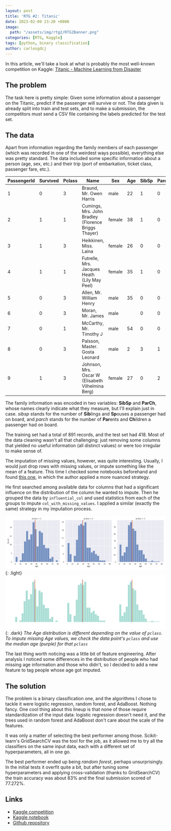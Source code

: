 ```yaml
---
layout: post
title: 'RTG #2: Titanic'
date: 2023-02-09 23:20 +0000
image:
  path: "/assets/img/rtg2/RTG2Banner.png"
categories: [RTG, Kaggle]
tags: [python, binary classification]
author: carlosgdcj
---
```


In this article, we'll take a look at what is probably the most well-known competition on Kaggle: [Titanic - Machine Learning from Disaster](https://www.kaggle.com/competitions/titanic)

## The problem
The task here is pretty simple: Given some information about a passenger on the Titanic, predict if the passenger will survive or not.
The data given is already split into train and test sets, and to make a submission, the competitors must send a CSV file containing the labels predicted for the test set.

## The data

Apart from information regarding the family members of each passenger (which was recorded in one of the weirdest ways possible), everything else was pretty standard.
The data included some specific information about a person (age, sex, etc.) and their trip (port of embarkation, ticket class, passenger fare, etc.).

|PassengerId|Survived|Pclass|Name                                               |Sex   |Age|SibSp|Parch|Ticket          |Fare   |Cabin|Embarked|
|-----------|--------|------|---------------------------------------------------|------|---|-----|-----|----------------|-------|-----|--------|
|1          |0       |3     |Braund, Mr. Owen Harris                            |male  |22 |1    |0    |A/5 21171       |7.25   |     |S       |
|2          |1       |1     |Cumings, Mrs. John Bradley (Florence Briggs Thayer)|female|38 |1    |0    |PC 17599        |71.2833|C85  |C       |
|3          |1       |3     |Heikkinen, Miss. Laina                             |female|26 |0    |0    |STON/O2. 3101282|7.925  |     |S       |
|4          |1       |1     |Futrelle, Mrs. Jacques Heath (Lily May Peel)       |female|35 |1    |0    |113803          |53.1   |C123 |S       |
|5          |0       |3     |Allen, Mr. William Henry                           |male  |35 |0    |0    |373450          |8.05   |     |S       |
|6          |0       |3     |Moran, Mr. James                                   |male  |   |0    |0    |330877          |8.4583 |     |Q       |
|7          |0       |1     |McCarthy, Mr. Timothy J                            |male  |54 |0    |0    |17463           |51.8625|E46  |S       |
|8          |0       |3     |Palsson, Master. Gosta Leonard                     |male  |2  |3    |1    |349909          |21.075 |     |S       |
|9          |1       |3     |Johnson, Mrs. Oscar W (Elisabeth Vilhelmina Berg)  |female|27 |0    |2    |347742          |11.1333|     |S       |

The family information was encoded in two variables: **SibSp** and **ParCh**, whose names clearly indicate what they measure, but I'll explain just in case.
*sibsp* stands for the number of **Sib**lings and **Sp**ouses a passenger had on board, and *parch* stands for the number of **Par**ents and **Ch**ildren a passenger had on board.

The training set had a total of 891 records, and the test set had 418.
Most of the data cleaning wasn't all that challenging: just removing some columns that yielded no useful information (all distinct values) or were too irregular to make sense of.

The imputation of missing values, however, was quite interesting.
Usually, I would just drop rows with missing values, or impute something like the mean of a feature.
This time I checked some notebooks beforehand and found [this one](https://www.kaggle.com/code/farzadnekouei/titanic-logistic-regression-95-accuracy), in which the author applied a more nuanced strategy.

He first searched among available data for columns that had a significant influence on the distribution of the column he wanted to impute.
Then he grouped the data by `influential_col` and used statistics from each of the groups to impute `col_with_missing_values`.
I applied a similar (exactly the same) strategy in my imputation process.

![Stats by Pclass](/assets/img/rtg2/stats_by_pclass_light.png){: .light}
![Stats by Pclass](/assets/img/rtg2/stats_by_pclass_dark.png){: .dark}
_The Age distribution is different depending on the value of `pclass`. To impute missing Age values, we check the data point's `pclass` and use the median age (purple) for that `pclass`_

The last thing worth noticing was a little bit of feature engineering.
After analysis I noticed some differences in the distribution of people who had missing age information and those who didn't, so I decided to add a new feature to tag people whose age got imputed.

## The solution

The problem is a binary classification one, and the algorithms I chose to tackle it were logistic regression, random forest, and AdaBoost.
Nothing fancy.
One cool thing about this lineup is that none of those require standardization of the input data: logistic regression doesn't need it, and the trees used in random forest and AdaBoost don't care about the scale of the features.

It was only a matter of selecting the best performer among those.
Scikit-learn's GridSearchCV was the tool for the job, as it allowed me to try all the classifiers on the same input data, each with a different set of hyperparameters, all in one go.

The best performer ended up being *random forest*, perhaps unsurprisingly.
In the initial tests it overfit quite a bit, but after tuning some hyperparameters and applying cross-validation (thanks to GridSearchCV) the train accuracy was about 83% and the final submission scored of 77.272%. 

## Links
* [Kaggle competition](https://www.kaggle.com/competitions/titanic)
* [Kaggle notebook](https://www.kaggle.com/code/carlosgdcj/titanic-random-forest-77-272)
* [Github repository](https://github.com/pacifis-org/rtg2)
